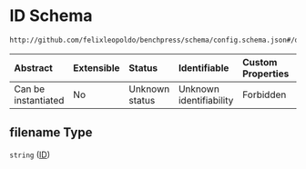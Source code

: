 # ID Schema

```txt
http://github.com/felixleopoldo/benchpress/schema/config.schema.json#/definitions/bn.fit_networks/properties/filename
```



| Abstract            | Extensible | Status         | Identifiable            | Custom Properties | Additional Properties | Access Restrictions | Defined In                                                                    |
| :------------------ | :--------- | :------------- | :---------------------- | :---------------- | :-------------------- | :------------------ | :---------------------------------------------------------------------------- |
| Can be instantiated | No         | Unknown status | Unknown identifiability | Forbidden         | Allowed               | none                | [config.schema.json*](../../../out/config.schema.json "open original schema") |

## filename Type

`string` ([ID](config-definitions-bnfit-network-file-properties-id-1.md))
